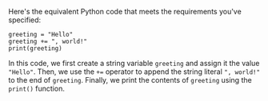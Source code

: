 Here's the equivalent Python code that meets the requirements you've specified:
```
greeting = "Hello"
greeting += ", world!"
print(greeting)
```
In this code, we first create a string variable `greeting` and assign it the value `"Hello"`. Then, we use the `+=` operator to append the string literal `", world!"` to the end of `greeting`. Finally, we print the contents of `greeting` using the `print()` function.

